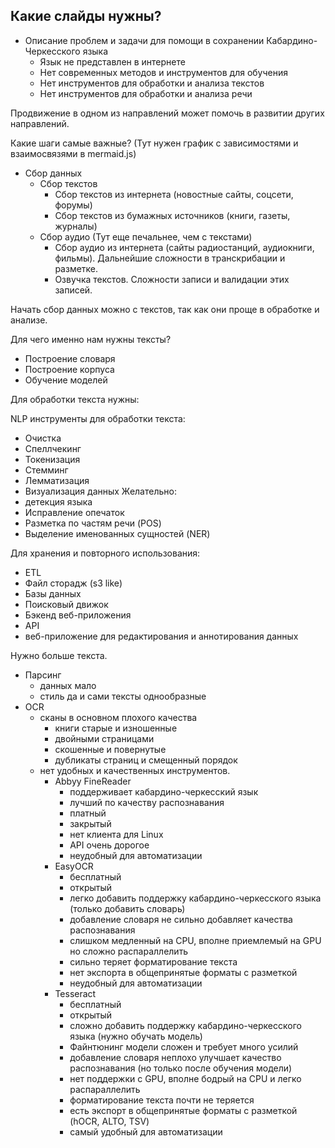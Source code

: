 ## Какие слайды нужны?
- Описание проблем и задачи для помощи в сохранении Кабардино-Черкесского языка
  - Язык не представлен в интернете
  - Нет современных методов и инструментов для обучения
  - Нет инструментов для обработки и анализа текстов
  - Нет инструментов для обработки и анализа речи

Продвижение в одном из направлений может помочь в развитии других направлений.

Какие шаги самые важные? (Тут нужен график с зависимостями и взаимосвязями в mermaid.js)

- Сбор данных
  - Сбор текстов
    - Сбор текстов из интернета (новостные сайты, соцсети, форумы)
    - Сбор текстов из бумажных источников (книги, газеты, журналы)
  - Сбор аудио (Тут еще печальнее, чем с текстами)
    - Сбор аудио из интернета (сайты радиостанций, аудиокниги, фильмы). Дальнейшие сложности в транскрибации и разметке.
    - Озвучка текстов. Сложности записи и валидации этих записей.

Начать сбор данных можно с текстов, так как они проще в обработке и анализе.

Для чего именно нам нужны тексты?
  - Построение словаря
  - Построение корпуса
  - Обучение моделей

Для обработки текста нужны:

NLP инструменты для обработки текста:
  - Очистка
  - Спеллчекинг
  - Токенизация
  - Стемминг
  - Лемматизация
  - Визуализация данных
Желательно:
  - детекция языка
  - Исправление опечаток
  - Разметка по частям речи (POS)
  - Выделение именованных сущностей (NER)

Для хранения и повторного использования:
  - ETL
  - Файл сторадж (s3 like)
  - Базы данных
  - Поисковый движок
  - Бэкенд веб-приложения
  - API
  - веб-приложение для редактирования и аннотирования данных


Нужно больше текста.
- Парсинг
  - данных мало
  - стиль да и сами тексты однообразные
- OCR
  - сканы в основном плохого качества
    - книги старые и изношенные
    - двойными страницами
    - скошенные и повернутые
    - дубликаты страниц и смещенный порядок
  - нет удобных и качественных инструментов.
    - Abbyy FineReader
      - поддерживает кабардино-черкесский язык
      - лучший по качеству распознавания
      - платный
      - закрытый
      - нет клиента для Linux
      - API очень дорогое
      - неудобный для автоматизации
    - EasyOCR
      - бесплатный
      - открытый
      - легко добавить поддержку кабардино-черкесского языка (только добавить словарь)
      - добавление словаря не сильно добавляет качества распознавания
      - слишком медленный на CPU, вполне приемлемый на GPU но сложно распараллелить
      - сильно теряет форматирование текста
      - нет экспорта в общепринятые форматы с разметкой
      - неудобный для автоматизации
    - Tesseract
      - бесплатный
      - открытый
      - сложно добавить поддержку кабардино-черкесского языка (нужно обучать модель)
      - Файнтюнинг модели сложен и требует много усилий  
      - добавление словаря неплохо улучшает качество распознавания (но только после обучения модели)
      - нет поддержки с GPU, вполне бодрый на CPU и легко распараллелить 
      - форматирование текста почти не теряется
      - есть экспорт в общепринятые форматы с разметкой (hOCR, ALTO, TSV)
      - самый удобный для автоматизации